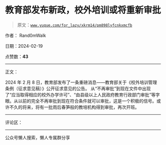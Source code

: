 # 教育部发布新政，校外培训或将重新审批

> 原文：[`www.yuque.com/for_lazy/xkrm14/pm898lyfcnkxmcfb`](https://www.yuque.com/for_lazy/xkrm14/pm898lyfcnkxmcfb)

作者： Rand0mWalk

日期：2024-02-19

点赞数：**43**

* * *

正文：

2024 年 2 月 8 日，教育部发布了一条重磅消息——教育部关于《校外培训管理条例（征求意见稿）》公开征求意见的公告。
从“不再审批”到现在文件中出现了“应当取得相应的校外办学许可”、“由县级以上人民政府教育行政部门审批”等字眼。从以前的完全不再审批到现在符合条件就可以审批，这是一个积极的信号。或许不久的将来，将有一批雨后春笋般的教培机构得到审批，再次开班。

* * *

评论区：

* * *

公众号懒人搜索，懒人专属群分享